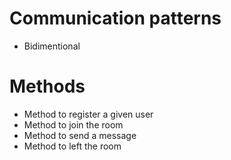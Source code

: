 # Communication patterns
- Bidimentional
# Methods
- Method to register a given user
- Method to join the room
- Method to send a message
- Method to left the room